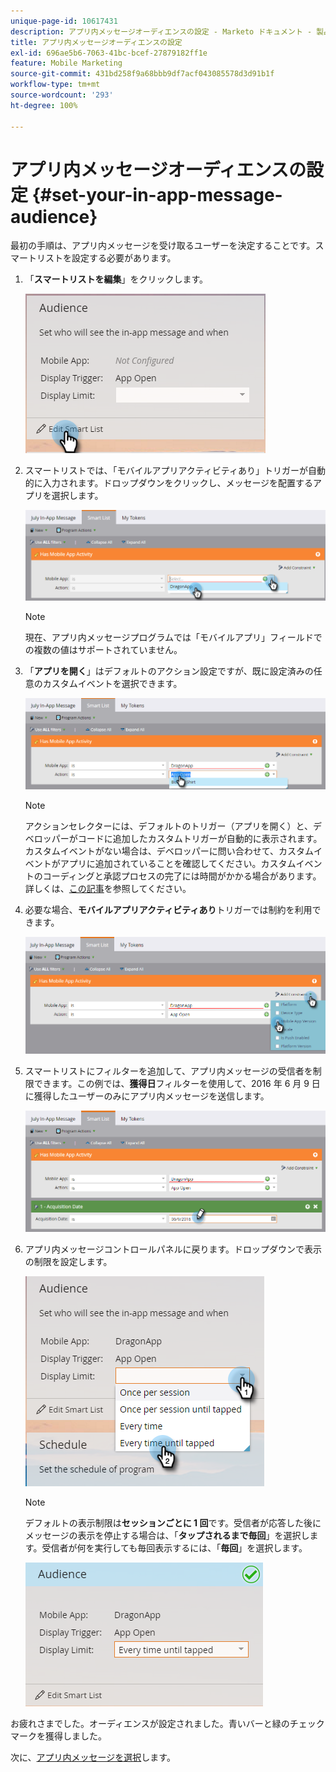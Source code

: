 ```yaml
---
unique-page-id: 10617431
description: アプリ内メッセージオーディエンスの設定 - Marketo ドキュメント - 製品ドキュメント
title: アプリ内メッセージオーディエンスの設定
exl-id: 696ae5b6-7063-41bc-bcef-27879182ff1e
feature: Mobile Marketing
source-git-commit: 431bd258f9a68bbb9df7acf043085578d3d91b1f
workflow-type: tm+mt
source-wordcount: '293'
ht-degree: 100%

---
```


# アプリ内メッセージオーディエンスの設定 {#set-your-in-app-message-audience}

最初の手順は、アプリ内メッセージを受け取るユーザーを決定することです。スマートリストを設定する必要があります。

1. 「**スマートリストを編集**」をクリックします。

   ![](assets/image2016-5-9-15-3a15-3a7.png)

1. スマートリストでは、「モバイルアプリアクティビティあり」トリガーが自動的に入力されます。ドロップダウンをクリックし、メッセージを配置するアプリを選択します。

   ![](assets/image2016-5-9-15-3a18-3a10.png)

   >[!NOTE]
   >
   >現在、アプリ内メッセージプログラムでは「モバイルアプリ」フィールドでの複数の値はサポートされていません。

1. 「**アプリを開く**」はデフォルトのアクション設定ですが、既に設定済みの任意のカスタムイベントを選択できます。

   ![](assets/image2016-5-9-15-3a20-3a23.png)

   >[!NOTE]
   >
   >アクションセレクターには、デフォルトのトリガー（アプリを開く）と、デベロッパーがコードに追加したカスタムトリガーが自動的に表示されます。カスタムイベントがない場合は、デベロッパーに問い合わせて、カスタムイベントがアプリに追加されていることを確認してください。カスタムイベントのコーディングと承認プロセスの完了には時間がかかる場合があります。詳しくは、[この記事](/help/marketo/product-docs/mobile-marketing/admin/before-you-create-push-notifications-and-in-app-messages.md)を参照してください。

1. 必要な場合、**モバイルアプリアクティビティあり**&#x200B;トリガーでは制約を利用できます。

   ![](assets/image2016-5-9-15-3a22-3a27.png)

1. スマートリストにフィルターを追加して、アプリ内メッセージの受信者を制限できます。この例では、**獲得日**&#x200B;フィルターを使用して、2016 年 6 月 9 日に獲得したユーザーのみにアプリ内メッセージを送信します。

   ![](assets/image2016-5-9-15-3a26-3a2.png)

1. アプリ内メッセージコントロールパネルに戻ります。ドロップダウンで表示の制限を設定します。

   ![](assets/image2016-5-9-15-3a30-3a35.png)

   >[!NOTE]
   >
   >デフォルトの表示制限は&#x200B;**セッションごとに 1 回**&#x200B;です。受信者が応答した後にメッセージの表示を停止する場合は、「**タップされるまで毎回**」を選択します。受信者が何を実行しても毎回表示するには、「**毎回**」を選択します。

   ![](assets/image2016-5-9-15-3a32-3a6.png)

お疲れさまでした。オーディエンスが設定されました。青いバーと緑のチェックマークを獲得しました。

次に、[アプリ内メッセージを選択](/help/marketo/product-docs/mobile-marketing/in-app-messages/sending-your-in-app-message/select-your-in-app-message.md)します。
